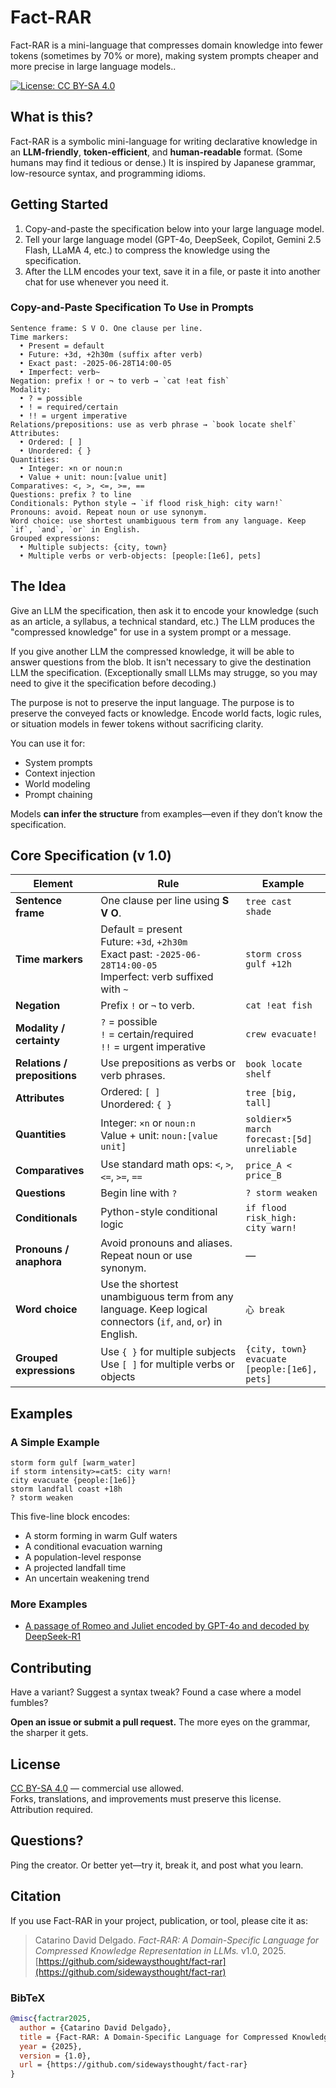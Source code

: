 # Fact-RAR

Fact-RAR is a mini-language that compresses domain knowledge into fewer tokens (sometimes by 70% or more), making system prompts cheaper and more precise in large language models..

[![License: CC BY-SA 4.0](https://img.shields.io/badge/License-BY--SA%204.0-lightgrey.svg)](https://creativecommons.org/licenses/by-sa/4.0/)

## What is this?

Fact-RAR is a symbolic mini-language for writing declarative knowledge in an **LLM-friendly**, **token-efficient**, and **human-readable** format. (Some humans may find it tedious or dense.) It is inspired by Japanese grammar, low-resource syntax, and programming idioms.

## Getting Started

1. Copy-and-paste the specification below into your large language model.
2. Tell your large language model (GPT-4o, DeepSeek, Copilot, Gemini 2.5 Flash, LLaMA 4, etc.) to compress the knowledge using the specification.
3. After the LLM encodes your text, save it in a file, or paste it into another chat for use whenever you need it.

### Copy-and-Paste Specification To Use in Prompts
```
Sentence frame: S V O. One clause per line.
Time markers:
  • Present = default
  • Future: +3d, +2h30m (suffix after verb)
  • Exact past: -2025-06-28T14:00-05
  • Imperfect: verb~
Negation: prefix ! or ¬ to verb → `cat !eat fish`
Modality:
  • ? = possible
  • ! = required/certain
  • !! = urgent imperative
Relations/prepositions: use as verb phrase → `book locate shelf`
Attributes:
  • Ordered: [ ]
  • Unordered: { }
Quantities:
  • Integer: ×n or noun:n
  • Value + unit: noun:[value unit]
Comparatives: <, >, <=, >=, ==
Questions: prefix ? to line
Conditionals: Python style → `if flood risk_high: city warn!`
Pronouns: avoid. Repeat noun or use synonym.
Word choice: use shortest unambiguous term from any language. Keep `if`, `and`, `or` in English.
Grouped expressions:
  • Multiple subjects: {city, town}
  • Multiple verbs or verb-objects: [people:[1e6], pets]
```

## The Idea
Give an LLM the specification, then ask it to encode your knowledge (such as an article, a syllabus, a technical standard, etc.) The LLM produces the "compressed knowledge" for use in a system prompt or a message.

If you give another LLM the compressed knowledge, it will be able to answer questions from the blob. It isn't necessary to give the destination LLM the specification. (Exceptionally small LLMs may strugge, so you may need to give it the specification before decoding.)

The purpose is not to preserve the input language. The purpose is to preserve the conveyed facts or knowledge. Encode world facts, logic rules, or situation models in fewer tokens without sacrificing clarity.

You can use it for:

* System prompts
* Context injection
* World modeling
* Prompt chaining

Models **can infer the structure** from examples—even if they don’t know the specification.

## Core Specification (v 1.0)

| Element                    | Rule                                                                                                                                         | Example                                              |
|----------------------------|----------------------------------------------------------------------------------------------------------------------------------------------|------------------------------------------------------|
| **Sentence frame**         | One clause per line using **S V O**.                                                                                                         | `tree cast shade`                                    |
| **Time markers**           | Default = present<br>Future: `+3d`, `+2h30m`<br>Exact past: `-2025-06-28T14:00-05`<br>Imperfect: verb suffixed with `~`                     | `storm cross gulf +12h`                              |
| **Negation**               | Prefix `!` or `¬` to verb.                                                                                                                   | `cat !eat fish`                                      |
| **Modality / certainty**   | `?` = possible<br>`!` = certain/required<br>`!!` = urgent imperative                                                                         | `crew evacuate!`                                     |
| **Relations / prepositions** | Use prepositions as verbs or verb phrases.                                                                                                | `book locate shelf`                                  |
| **Attributes**             | Ordered: `[ ]`<br>Unordered: `{ }`                                                                                                          | `tree [big, tall]`                                   |
| **Quantities**             | Integer: `×n` or `noun:n`<br>Value + unit: `noun:[value unit]`                                                                              | `soldier×5 march`<br>`forecast:[5d] unreliable`      |
| **Comparatives**           | Use standard math ops: `<`, `>`, `<=`, `>=`, `==`                                                                                           | `price_A < price_B`                                  |
| **Questions**              | Begin line with `?`                                                                                                                         | `? storm weaken`                                     |
| **Conditionals**           | Python-style conditional logic                                                                                                              | `if flood risk_high: city warn!`                     |
| **Pronouns / anaphora**    | Avoid pronouns and aliases. Repeat noun or use synonym.                                                                                     | —                                                    |
| **Word choice**            | Use the shortest unambiguous term from any language. Keep logical connectors (`if`, `and`, `or`) in English.                               | `心 break`                                            |
| **Grouped expressions**    | Use `{ }` for multiple subjects<br>Use `[ ]` for multiple verbs or objects                                                                  | `{city, town} evacuate [people:[1e6], pets]`         |

## Examples

### A Simple Example

```text
storm form gulf [warm_water]
if storm intensity>=cat5: city warn!
city evacuate {people:[1e6]}
storm landfall coast +18h
? storm weaken
```

This five-line block encodes:

* A storm forming in warm Gulf waters
* A conditional evacuation warning
* A population-level response
* A projected landfall time
* An uncertain weakening trend


### More Examples
* [A passage of Romeo and Juliet encoded by GPT-4o and decoded by DeepSeek-R1](https://github.com/sidewaysthought/fact-rar/blob/579efd1edafd5e78168e531158ff092f0631aa90/example-romei-and-juliet.md)


## Contributing

Have a variant? Suggest a syntax tweak? Found a case where a model fumbles?

**Open an issue or submit a pull request.**
The more eyes on the grammar, the sharper it gets.

## License

[CC BY-SA 4.0](https://creativecommons.org/licenses/by-sa/4.0/) — commercial use allowed.  
Forks, translations, and improvements must preserve this license. Attribution required.

## Questions?

Ping the creator. Or better yet—try it, break it, and post what you learn.

## Citation

If you use Fact-RAR in your project, publication, or tool, please cite it as:

> Catarino David Delgado. *Fact-RAR: A Domain-Specific Language for Compressed Knowledge Representation in LLMs.* v1.0, 2025. [https://github.com/sidewaysthought/fact-rar](https://github.com/sidewaysthought/fact-rar)

### BibTeX

```bibtex
@misc{factrar2025,
  author = {Catarino David Delgado},
  title = {Fact-RAR: A Domain-Specific Language for Compressed Knowledge Representation in LLMs},
  year = {2025},
  version = {1.0},
  url = {https://github.com/sidewaysthought/fact-rar}
}
